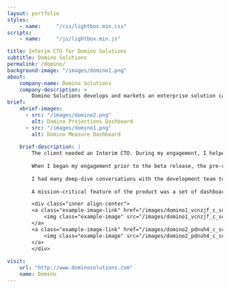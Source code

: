 ```yaml
--- 
layout: portfolio 
styles:
    - name:     "/css/lightbox.min.css"
scripts:
    - name:     "/js/lightbox.min.js"

title: Interim CTO for Domino Solutions 
subtitle: Domino Solutions
permalink: /domino/
background-image: "/images/domino1.png"
about:
    company-name: Domino Solutions
    company-description: >
        Domino Solutions develops and markets an enterprise solution called Domino Decisions that is a marketing business intelligence and performance management platform that helps the enterprise achieve smarter, faster marketing. 
brief:
    xbrief-images:
      - src: "/images/domino2.png"
        alt: Domino Projections Dashboard
      - src: "/images/domino1.png"
        alt: Domino Measure Dashboard
    
    brief-description: |
        The client needed an Interim CTO. During my engagement, I helped to get their V1 product launch back on schedule, I helped renegotiate some vendors contracts, and ran a vendor selection process to select a Business Intelligence solution. 
        
        When I began my engagement prior to the beta release, the pre-release product had performance problems. In this application, many of the pages have graphical representations of an enterprise marketing plan. These pages were very slow to load, including some that would time out in the browser before being displayed.
        
        I had many deep-dive conversations with the development team to understand how the problematic web pages were being rendered. I then worked with the lead developer to design new algorithms and new database schemas that would allow the system to pre-calculate the graph data so that the pages could be displayed in near-real-time.        
        
        A mission-critical feature of the product was a set of dashboards that allowed a user to see both projections and actuals of a marketing plan. I did a vendor selection project and reviewed all of business intelligence ("BI") solutions that were available for licensing. I recommended Logi Analytics and the company licensed that technology as the underlying technology to build the application's dashboards. The screen shots below show those dashboards in use.  

        <div class="inner align-center">
        <a class="example-image-link" href="/images/domino1_vcnzjf_c_scale,w_1400.png" data-lightbox="example-set" data-title="Domino Measure Dashboard">
            <img class="example-image" src="/images/domino1_vcnzjf_c_scale,w_320.png" alt=""/>
        </a>
        <a class="example-image-link" href="/images/domino2_pdnuh4_c_scale,w_1400.png" data-lightbox="example-set" data-title="Domino Projections Dashboard">
            <img class="example-image" src="/images/domino2_pdnuh4_c_scale,w_320.png" alt="" />
        </a>
        </div>
    
visit:
    url: "http://www.dominosolutions.com"
    name: Domino
---
```

<!--section id="video" class="wrapper style5 special">
    <div class="inner">
        <p class="align-left">
        The following videos are product tours of the Domino Decisions application.
        </p>
        <div class=""
            <div class="image fit">
                <iframe src="https://www.youtube.com/embed/qBxBMN8mQyM" width="560" height="315" frameborder="0" allowfullscreen></iframe>
            </div>
            <div class="image fit">
                <iframe src="https://www.youtube.com/embed/sJqYIXsmlH0" width="560" height="315" frameborder="0" allowfullscreen></iframe>
            </div>
        </div>
    </div>
</section-->
